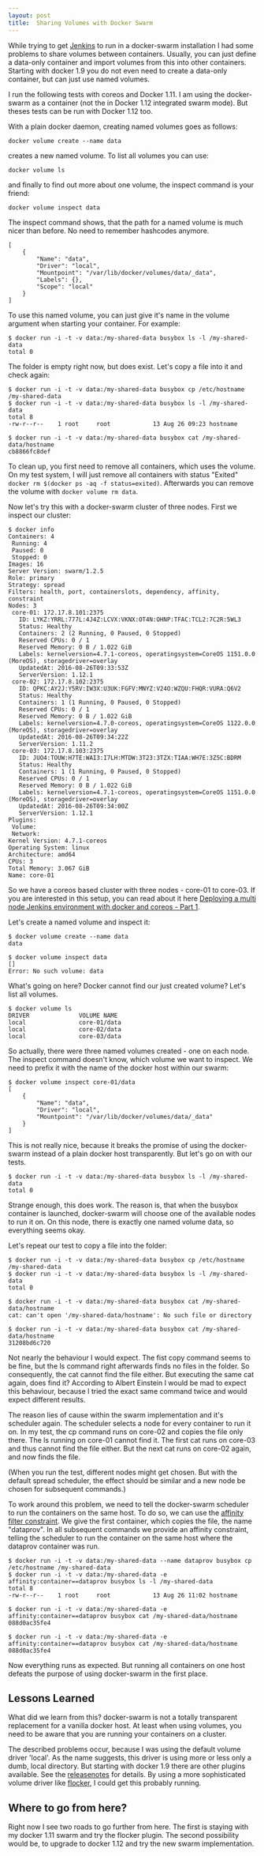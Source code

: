 ```yaml
---
layout: post
title:  Sharing Volumes with Docker Swarm
---
```


While trying to get [Jenkins](https://jenkins.io/) to run in a docker-swarm installation
I had some problems to share volumes between containers. Usually, you can just define a
data-only container and import volumes from this into other containers. Starting with
docker 1.9 you do not even need to create a data-only container, but can just use named
volumes.

<!-- more -->

I run the following tests with coreos and Docker 1.11. I am using the docker-swarm as a container (not the in Docker 1.12 integrated swarm mode). But theses tests can be run with Docker 1.12 too.

With a plain docker daemon, creating named volumes goes as follows:

```docker volume create --name data```

creates a new named volume. To list all volumes you can use:

```docker volume ls```

and finally to find out more about one volume, the inspect command is your friend:

```docker volume inspect data```

The inspect command shows, that the path for a named volume is much nicer than before.
No need to remember hashcodes anymore.

```
[
    {
        "Name": "data",
        "Driver": "local",
        "Mountpoint": "/var/lib/docker/volumes/data/_data",
        "Labels": {},
        "Scope": "local"
    }
]
```
To use this named volume, you can just give it's name in the volume argument when
starting your container. For example:

```
$ docker run -i -t -v data:/my-shared-data busybox ls -l /my-shared-data
total 0
```
The folder is empty right now, but does exist. Let's copy a file into it and check again:

```
$ docker run -i -t -v data:/my-shared-data busybox cp /etc/hostname /my-shared-data
$ docker run -i -t -v data:/my-shared-data busybox ls -l /my-shared-data
total 8
-rw-r--r--    1 root     root            13 Aug 26 09:23 hostname

$ docker run -i -t -v data:/my-shared-data busybox cat /my-shared-data/hostname
cb8866fc8def
```
To clean up, you first need to remove all containers, which uses the volume. On my
test system, I will just remove all containers with status "Exited" ```docker rm $(docker ps -aq -f status=exited)```. Afterwards you can remove the volume with ```docker volume rm data```.

Now let's try this with a docker-swarm cluster of three nodes. First we inspect our cluster:

```
$ docker info
Containers: 4
 Running: 4
 Paused: 0
 Stopped: 0
Images: 16
Server Version: swarm/1.2.5
Role: primary
Strategy: spread
Filters: health, port, containerslots, dependency, affinity, constraint
Nodes: 3
 core-01: 172.17.8.101:2375
   ID: LYKZ:YRRL:777L:4J4Z:LCVX:VKNX:OT4N:OHNP:TFAC:TCL2:7C2R:5WL3
   Status: Healthy
   Containers: 2 (2 Running, 0 Paused, 0 Stopped)
   Reserved CPUs: 0 / 1
   Reserved Memory: 0 B / 1.022 GiB
   Labels: kernelversion=4.7.1-coreos, operatingsystem=CoreOS 1151.0.0 (MoreOS), storagedriver=overlay
   UpdatedAt: 2016-08-26T09:33:53Z
   ServerVersion: 1.12.1
 core-02: 172.17.8.102:2375
   ID: QPKC:AY2J:Y5RV:IW3X:U3UK:FGFV:MNYZ:V24O:WZQU:FHQR:VURA:Q6V2
   Status: Healthy
   Containers: 1 (1 Running, 0 Paused, 0 Stopped)
   Reserved CPUs: 0 / 1
   Reserved Memory: 0 B / 1.022 GiB
   Labels: kernelversion=4.7.0-coreos, operatingsystem=CoreOS 1122.0.0 (MoreOS), storagedriver=overlay
   UpdatedAt: 2016-08-26T09:34:22Z
   ServerVersion: 1.11.2
 core-03: 172.17.8.103:2375
   ID: JUO4:TOUW:H7TE:WAI3:I7LH:MTDW:3T23:3TZX:TIAA:WH7E:3Z5C:BDRM
   Status: Healthy
   Containers: 1 (1 Running, 0 Paused, 0 Stopped)
   Reserved CPUs: 0 / 1
   Reserved Memory: 0 B / 1.022 GiB
   Labels: kernelversion=4.7.1-coreos, operatingsystem=CoreOS 1151.0.0 (MoreOS), storagedriver=overlay
   UpdatedAt: 2016-08-26T09:34:00Z
   ServerVersion: 1.12.1
Plugins:
 Volume:
 Network:
Kernel Version: 4.7.1-coreos
Operating System: linux
Architecture: amd64
CPUs: 3
Total Memory: 3.067 GiB
Name: core-01
```

So we have a coreos based cluster with three nodes - core-01 to core-03. If you are interested in this setup, you can read about it here [Deploying a multi node Jenkins environment with docker and coreos - Part 1](/Master-Slave-Jenkins-With-Docker-Part1/).

Let's create a named volume and inspect it:

```
$ docker volume create --name data
data

$ docker volume inspect data
[]
Error: No such volume: data
```

What's going on here? Docker cannot find our just created volume? Let's list all volumes.

```
$ docker volume ls
DRIVER              VOLUME NAME
local               core-01/data
local               core-02/data
local               core-03/data
```

So actually, there were three named volumes created - one on each node. The inspect command doesn't know, which volume we want to inspect. We need to prefix it with the name of the docker host within our swarm:

```
$ docker volume inspect core-01/data
[
    {
        "Name": "data",
        "Driver": "local",
        "Mountpoint": "/var/lib/docker/volumes/data/_data"
    }
]
```
This is not really nice, because it breaks the promise of using the docker-swarm instead of a plain docker host transparently. But let's go on with our tests.

```
$ docker run -i -t -v data:/my-shared-data busybox ls -l /my-shared-data
total 0
```

Strange enough, this does work. The reason is, that when the busybox container is launched, docker-swarm will choose one of the available nodes to run it on. On this node, there is exactly one named volume data, so everything seems okay.

Let's repeat our test to copy a file into the folder:

```
$ docker run -i -t -v data:/my-shared-data busybox cp /etc/hostname /my-shared-data
$ docker run -i -t -v data:/my-shared-data busybox ls -l /my-shared-data
total 0

$ docker run -i -t -v data:/my-shared-data busybox cat /my-shared-data/hostname
cat: can't open '/my-shared-data/hostname': No such file or directory

$ docker run -i -t -v data:/my-shared-data busybox cat /my-shared-data/hostname
31208bd6c720
```

Not nearly the behaviour I would expect. The fist copy command seems to be fine, but the ls command right afterwards finds no files in the folder. So consequently, the cat cannot find the file either. But executing the same cat again, does find it? According to Albert Einstein I would be mad to expect this behaviour, because I tried the exact same command twice and would expect different results.

The reason lies of cause within the swarm implementation and it's scheduler again. The scheduler selects a node for every container to run it on. In my test, the cp command runs on core-02 and copies the file only there. The ls running on core-01 cannot find it. The first cat runs on core-03 and thus cannot find the file either. But the next cat runs on core-02 again, and now finds the file.

(When you run the test, different nodes might get chosen. But with the default spread scheduler, the effect should be similar and a new node be chosen for subsequent commands.)

To work around this problem, we need to tell the docker-swarm scheduler to run the containers on the same host. To do so, we can use the [affinity filter constraint](https://docs.docker.com/swarm/scheduler/filter/#/use-an-affinity-filter). We give the first container, which copies the file, the name "dataprov". In all subsequent commands we provide an affinity constraint, telling the scheduler to run the container on the same host where the dataprov container was run.

```
$ docker run -i -t -v data:/my-shared-data --name dataprov busybox cp /etc/hostname /my-shared-data
$ docker run -i -t -v data:/my-shared-data -e affinity:container==dataprov busybox ls -l /my-shared-data
total 8
-rw-r--r--    1 root     root            13 Aug 26 11:02 hostname

$ docker run -i -t -v data:/my-shared-data -e affinity:container==dataprov busybox cat /my-shared-data/hostname
088d0ac35fe4

$ docker run -i -t -v data:/my-shared-data -e affinity:container==dataprov busybox cat /my-shared-data/hostname
088d0ac35fe4
```

Now everything runs as expected. But running all containers on one host defeats the purpose of using docker-swarm in the first place.

## Lessons Learned
What did we learn from this? docker-swarm is not a totally transparent replacement for a vanilla docker host. At least when using volumes, you need to be aware that you are running your containers on a cluster.

The described problems occur, because I was using the default volume driver 'local'. As the name suggests, this driver is using more or less only a dumb, local directory. But starting with docker 1.9 there are other plugins available. See the [releasenotes](https://blog.docker.com/2015/11/docker-1-9-production-ready-swarm-multi-host-networking/) for details. By using a more sophisticated volume driver like [flocker](https://docs.clusterhq.com/en/latest/), I could get this probably running.

## Where to go from here?
Right now I see two roads to go further from here. The first is staying with my docker 1.11 swarm and try the flocker plugin. The second possibility would be, to upgrade to docker 1.12 and try the new swarm implementation.
